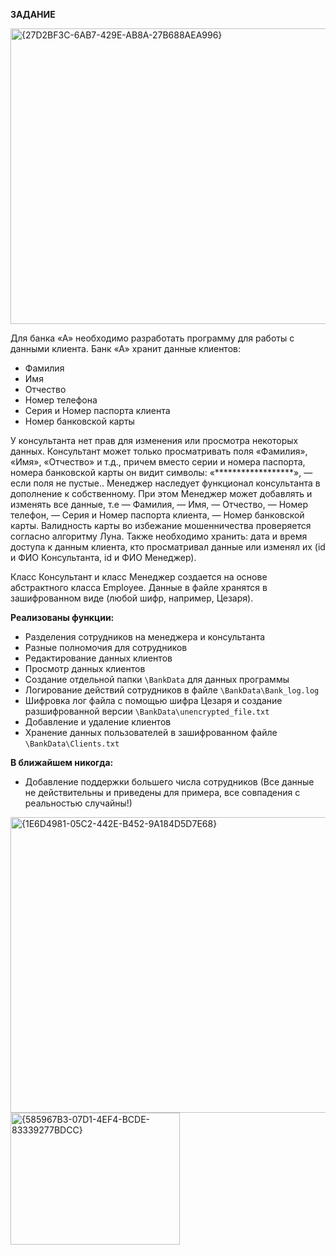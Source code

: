 **ЗАДАНИЕ**

<img width="806" height="473" alt="{27D2BF3C-6AB7-429E-AB8A-27B688AEA996}" src="https://github.com/user-attachments/assets/b9de122e-ad9f-48bb-9ceb-c5a9812484c8" />

Для банка «А» необходимо разработать программу для работы с данными клиента.
Банк «А» хранит данные клиентов: 

- Фамилия
- Имя
- Отчество
- Номер телефона
- Серия и Номер паспорта клиента 
- Номер банковской карты

У консультанта нет прав для изменения или просмотра некоторых данных.
Консультант может только просматривать поля «Фамилия», «Имя», «Отчество» и т.д.,
причем вместо серии и номера паспорта, номера банковской карты он видит символы:
«******************», — если поля не пустые..
Менеджер наследует функционал консультанта в дополнение к собственному. При этом
Менеджер может добавлять и изменять все данные, т.е ― Фамилия, ― Имя, ― Отчество,
― Номер телефон, ― Серия и Номер паспорта клиента, ― Номер банковской карты.
Валидность карты во избежание мошенничества проверяется согласно алгоритму Луна.
Также необходимо хранить: дата и время доступа к данным клиента, кто просматривал
данные или изменял их (id и ФИО Консультанта, id и ФИО Менеджер). 

Класс Консультант и класс Менеджер создается на основе абстрактного класса Employee.
Данные в файле хранятся в зашифрованном виде (любой шифр, например, Цезаря).

**Реализованы функции:**
- Разделения сотрудников на менеджера и консультанта
- Разные полномочия для сотрудников
- Редактирование данных клиентов 
- Просмотр данных клиентов
- Создание отдельной папки ``\BankData`` для данных программы
- Логирование действий сотрудников в файле ``\BankData\Bank_log.log``
- Шифровка лог файла с помощью шифра Цезаря и создание разшифрованной версии ``\BankData\unencrypted_file.txt``
- Добавление и удаление клиентов
- Хранение данных пользователей в зашифрованном файле ``\BankData\Clients.txt``

**В ближайшем никогда:**
- Добавление поддержки большего числа сотрудников
(Все данные не действительны и приведены для примера, все совпадения с реальностью случайны!)
<img width="586" height="473" alt="{1E6D4981-05C2-442E-B452-9A184D5D7E68}" src="https://github.com/user-attachments/assets/bd5e87ec-50e9-417f-a6cb-94aa76fea4bd" />
<img width="271" height="211" alt="{585967B3-07D1-4EF4-BCDE-83339277BDCC}" src="https://github.com/user-attachments/assets/316d60a1-d16c-4cac-b4b1-91ebc9149ead" />




